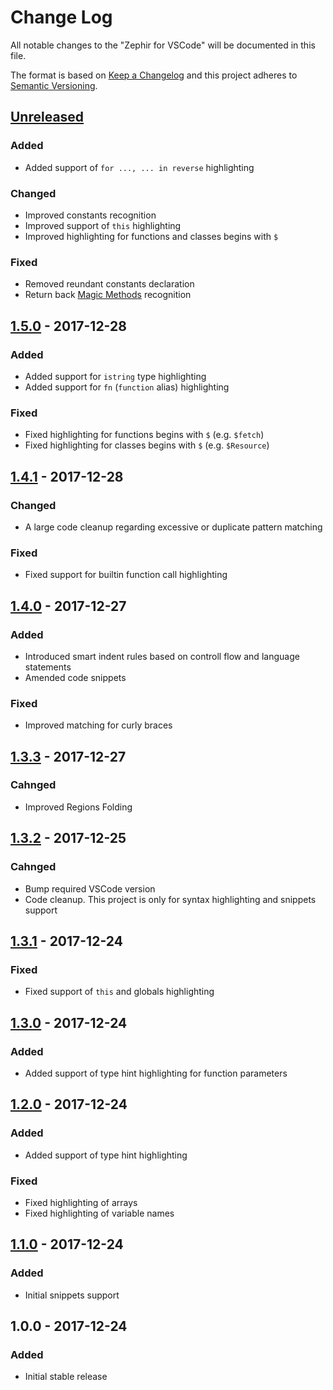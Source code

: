 # Change Log

All notable changes to the "Zephir for VSCode" will be documented in this file.

The format is based on [Keep a Changelog](http://keepachangelog.com/)
and this project adheres to [Semantic Versioning](http://semver.org/).

## [Unreleased]

### Added
- Added support of `for ..., ... in reverse` highlighting

### Changed
- Improved constants recognition
- Improved support of `this` highlighting
- Improved highlighting for functions and classes begins with `$`

### Fixed
- Removed reundant constants declaration
- Return back [Magic Methods](http://php.net/manual/en/language.oop5.magic.php) recognition

## [1.5.0] - 2017-12-28

### Added
- Added support for `istring` type highlighting
- Added support for `fn` (`function` alias) highlighting

### Fixed
- Fixed highlighting for functions begins with `$` (e.g. `$fetch`)
- Fixed highlighting for classes begins with `$` (e.g. `$Resource`)

## [1.4.1] - 2017-12-28

### Changed
- A large code cleanup regarding excessive or duplicate pattern matching

### Fixed
- Fixed support for builtin function call highlighting

## [1.4.0] - 2017-12-27

### Added
- Introduced smart indent rules based on controll flow and language statements
- Amended code snippets

### Fixed
- Improved matching for curly braces

## [1.3.3] - 2017-12-27

### Cahnged
- Improved Regions Folding

## [1.3.2] - 2017-12-25

### Cahnged
- Bump required VSCode version
- Code cleanup. This project is only for syntax highlighting and snippets support

## [1.3.1] - 2017-12-24
### Fixed
 - Fixed support of `this` and globals highlighting

## [1.3.0] - 2017-12-24
### Added
 - Added support of type hint highlighting for function parameters

## [1.2.0] - 2017-12-24
### Added
 - Added support of type hint highlighting

### Fixed
- Fixed highlighting of arrays
- Fixed highlighting of variable names

## [1.1.0] - 2017-12-24

### Added
 - Initial snippets support

## 1.0.0 - 2017-12-24
### Added
 - Initial stable release

[Unreleased]: https://github.com/zephir-lang/zephir-vscode/compare/v1.5.0...HEAD
[1.5.0]: https://github.com/zephir-lang/zephir-vscode/compare/v1.4.1...v1.5.0
[1.4.1]: https://github.com/zephir-lang/zephir-vscode/compare/v1.4.0...v1.4.1
[1.4.0]: https://github.com/zephir-lang/zephir-vscode/compare/v1.3.3...v1.4.0
[1.3.3]: https://github.com/zephir-lang/zephir-vscode/compare/v1.3.2...v1.3.3
[1.3.2]: https://github.com/zephir-lang/zephir-vscode/compare/v1.3.1...v1.3.2
[1.3.1]: https://github.com/zephir-lang/zephir-vscode/compare/v1.3.0...v1.3.1
[1.3.0]: https://github.com/zephir-lang/zephir-vscode/compare/v1.2.0...v1.3.0
[1.2.0]: https://github.com/zephir-lang/zephir-vscode/compare/v1.1.0...v1.2.0
[1.1.0]: https://github.com/zephir-lang/zephir-vscode/compare/v1.0.0...v1.1.0
